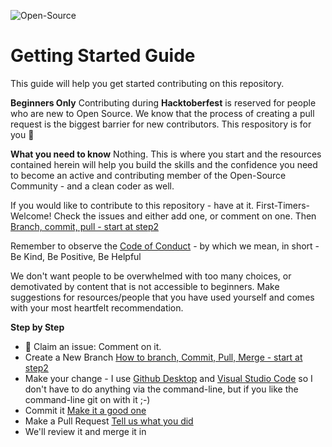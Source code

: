 ![Open-Source](https://img.shields.io/badge/Open%20Source-Good%20First%20Issue-blue?style=for-the-badge)

# Getting Started Guide

This guide will help you get started contributing on this repository. 

**Beginners Only**
Contributing during **Hacktoberfest** is reserved for people who are new to Open Source. We know that the process of creating a pull request is the biggest barrier for new contributors. This respository is for you 💝

**What you need to know**
Nothing. This is where you start and the resources contained herein will help you build the skills and the confidence you need to become an active and contributing member of the Open-Source Community - and a clean coder as well.

If you would like to contribute to this repository - have at it. First-Timers-Welcome! Check the issues and either add one, or comment on one. Then [Branch, commit, pull - start at step2](https://guides.github.com/activities/hello-world/)

Remember to observe the [Code of Conduct](https://github.com/msandfor/10-Easy-Steps/blob/master/code_of_conduct.md) - by which we mean, in short - Be Kind, Be Positive, Be Helpful

We don't want people to be overwhelmed with too many choices, or demotivated by content that is not accessible to beginners. Make suggestions for resources/people that you have used yourself and comes with your most heartfelt recommendation.

**Step by Step**
* 🙋 Claim an issue: Comment on it.
* Create a New Branch [How to branch, Commit, Pull, Merge - start at step2](https://guides.github.com/activities/hello-world/)
* Make your change - I use [Github Desktop](https://desktop.github.com/) and [Visual Studio Code](https://code.visualstudio.com/) so I don't have to do anything via the command-line, but if you like the command-line git on with it ;-)
* Commit it [Make it a good one](https://dev.to/chrissiemhrk/git-commit-message-5e21)
* Make a Pull Request [Tell us what you did](https://github.blog/2015-01-21-how-to-write-the-perfect-pull-request/)
* We'll review it and merge it in

